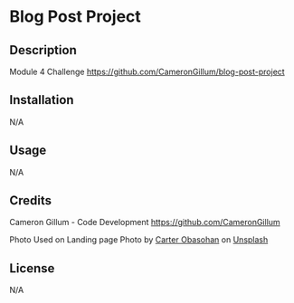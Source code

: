 # Blog Post Project

## Description

Module 4 Challenge
https://github.com/CameronGillum/blog-post-project

## Installation

N/A

## Usage

N/A

## Credits
Cameron Gillum - Code Development
https://github.com/CameronGillum

Photo Used on Landing page
Photo by <a href="https://unsplash.com/@carter_obasohan?utm_content=creditCopyText&utm_medium=referral&utm_source=unsplash">Carter Obasohan</a> on <a href="https://unsplash.com/photos/a-mountain-range-with-a-lake-in-the-foreground-YZn6VhOzJCI?utm_content=creditCopyText&utm_medium=referral&utm_source=unsplash">Unsplash</a>
  

## License

N/A
